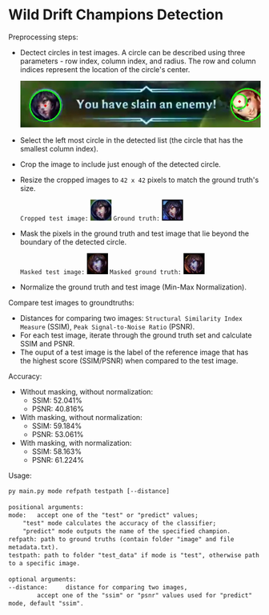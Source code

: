 # Wild Drift Champions Detection

Preprocessing steps:

* Dectect circles in test images. A circle can be described using three parameters - row index, column index, and radius. The row and column indices represent the location of the circle's center.

  ![1686768517846](image/README/1686768517846.png)
* Select the left most circle in the detected list (the circle that has the smallest column index).
* Crop the image to include just enough of the detected circle.
* Resize the cropped images to `42 x 42` pixels to match the ground truth's size.

  `Cropped test image:` 	![1686768796531](image/README/1686768796531.png)		`Ground truth:` 		![1686803011753](image/README/1686803011753.png)

- Mask the pixels in the ground truth and test image that lie beyond the boundary of the detected circle.
  
  `Masked test image:` 	![1686824950768](image/README/1686824950768.png)		`Masked ground truth:` ![1686824974165](image/README/1686824974165.png)

- Normalize the ground truth and test image (Min-Max Normalization).

Compare test images to groundtruths:

* Distances for comparing two images: `Structural Similarity Index Measure` (SSIM), `Peak Signal-to-Noise Ratio` (PSNR).
* For each test image, iterate through the ground truth set and calculate SSIM and PSNR.
* The ouput of a test image is the label of the reference image that has the highest score (SSIM/PSNR) when compared to the test image.

Accuracy:

* Without masking, without normalization:
  * SSIM: 52.041%
  * PSNR: 40.816%
* With masking, without normalization:
  * SSIM: 59.184%
  * PSNR: 53.061%
* With masking, with normalization:
  * SSIM: 58.163%
  * PSNR: 61.224%

Usage:

```
py main.py mode refpath testpath [--distance]

positional arguments:
mode: 	accept one of the "test" or "predict" values; 
	"test" mode calculates the accuracy of the classifier;
	"predict" mode outputs the name of the specified champion.
refpath: path to ground truths (contain folder "image" and file metadata.txt).
testpath: path to folder "test_data" if mode is "test", otherwise path to a specific image.

optional arguments:
--distance: 	distance for comparing two images, 
		accept one of the "ssim" or "psnr" values used for "predict" mode, default "ssim".

```
